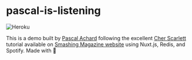 # pascal-is-listening
![Heroku](https://pyheroku-badge.herokuapp.com/?app=pascal-is-listening&style=flat)

This is a demo built by [Pascal Achard](https://www.pascal-achard.me) following the excellent [Cher Scarlett](http://cherp.io/) tutorial available on [Smashing Magazine website](https://www.smashingmagazine.com/2019/03/spotify-app-vue-nuxt-javascript/) using Nuxt.js, Redis, and Spotify. Made with 💙
